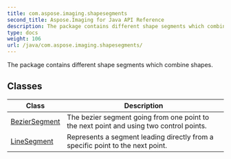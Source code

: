 ```yaml
---
title: com.aspose.imaging.shapesegments
second_title: Aspose.Imaging for Java API Reference
description: The package contains different shape segments which combine shapes.
type: docs
weight: 106
url: /java/com.aspose.imaging.shapesegments/
---
```


The package contains different shape segments which combine shapes.


## Classes

| Class | Description |
| --- | --- |
| [BezierSegment](../com.aspose.imaging.shapesegments/beziersegment) | The bezier segment going from one point to the next point and using two control points. |
| [LineSegment](../com.aspose.imaging.shapesegments/linesegment) | Represents a segment leading directly from a specific point to the next point. |
